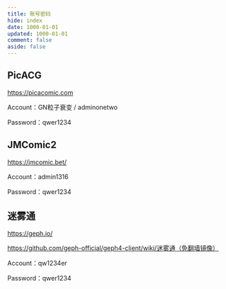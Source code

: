```yaml
---
title: 账号密码
hide: index
date: 1000-01-01
updated: 1000-01-01
comment: false
aside: false
---
```


## PicACG
https://picacomic.com

Account：GN粒子衰变 / adminonetwo

Password：qwer1234

## JMComic2
https://jmcomic.bet/

Account：admin1316

Password：qwer1234

## 迷雾通
https://geph.io/

<https://github.com/geph-official/geph4-client/wiki/迷雾通（免翻墙镜像）>

Account：qw1234er

Password：qwer1234
